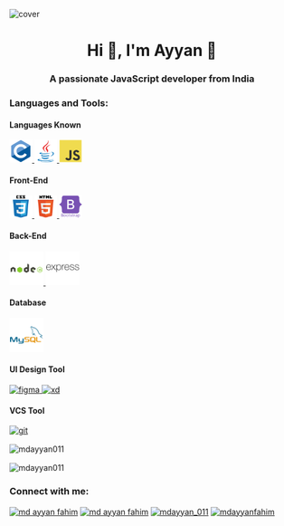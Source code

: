  
![cover](https://user-images.githubusercontent.com/65223164/183095208-24a7f58b-8bba-42a9-ab5c-9aa48e50a89d.png)


 
<h1 align="center">Hi 👋, I'm Ayyan 🧑‍</h1>
<h3 align="center">A passionate JavaScript developer from India</h3>



<h3 align="left">Languages and Tools:</h3>
<p align="left">
  <h4>Languages Known </h4>
  <a href="https://www.cprogramming.com/" target="_blank" rel="noreferrer"> <img src="https://raw.githubusercontent.com/devicons/devicon/master/icons/c/c-original.svg" alt="c" width="40" height="40"/> </a> <a href="https://www.java.com" target="_blank" rel="noreferrer"> <img src="https://raw.githubusercontent.com/devicons/devicon/master/icons/java/java-original.svg" alt="java" width="40" height="40"/> </a>      <a href="https://developer.mozilla.org/en-US/docs/Web/JavaScript" target="_blank" rel="noreferrer" >   <img src="https://raw.githubusercontent.com/devicons/devicon/master/icons/javascript/javascript-original.svg" alt="javascript" width="40" height="40"/> </a>
 
 
  <h4>Front-End</h4>
   <a href="https://www.w3schools.com/css/" target="_blank" rel="noreferrer"> <img src="https://raw.githubusercontent.com/devicons/devicon/master/icons/css3/css3-original-wordmark.svg" alt="css3" width="40" height="40"/> </a> <a href="https://www.w3.org/html/" target="_blank" rel="noreferrer"> <img src="https://raw.githubusercontent.com/devicons/devicon/master/icons/html5/html5-original-wordmark.svg" alt="html5" width="40" height="40"/> </a> <a href="https://getbootstrap.com" target="_blank" rel="noreferrer"> <img src="https://raw.githubusercontent.com/devicons/devicon/master/icons/bootstrap/bootstrap-plain-wordmark.svg" alt="bootstrap" width="40" height="40"/> </a> 
 
  <h4>Back-End</h4> 
  <a href="https://nodejs.org" target="_blank" rel="noreferrer"><img src="https://raw.githubusercontent.com/devicons/devicon/master/icons/nodejs/nodejs-original-wordmark.svg" alt="nodejs" width="60" height="60"/> </a><a href="https://expressjs.com" target="_blank" rel="noreferrer"> <img src="https://raw.githubusercontent.com/devicons/devicon/master/icons/express/express-original-wordmark.svg" alt="express" width="60" height="60"/> </a>
 
 
 
  <h4>Database</h4> 
 <a href="https://www.mysql.com/" target="_blank" rel="noreferrer"> <img src="https://raw.githubusercontent.com/devicons/devicon/master/icons/mysql/mysql-original-wordmark.svg" alt="mysql" width="60" height="60"/> </a> 
 
 
  <h4>UI Design Tool</h4> 
 <a href="https://www.figma.com/" target="_blank" rel="noreferrer"> <img src="https://www.vectorlogo.zone/logos/figma/figma-icon.svg" alt="figma" width="40" height="40"/> </a>  <a href="https://www.adobe.com/products/xd.html" target="_blank" rel="noreferrer"> <img src="https://cdn.worldvectorlogo.com/logos/adobe-xd.svg" alt="xd" width="40" height="40"/> </a> 
 
 
  <h4>VCS Tool</h4> 

 <a href="https://git-scm.com/" target="_blank" rel="noreferrer"> <img src="https://www.vectorlogo.zone/logos/git-scm/git-scm-icon.svg" alt="git" width="40" height="40"/> </a>
 
 </p>

 



<p><img align="center" src="https://github-readme-stats.vercel.app/api/top-langs?username=mdayyan011&show_icons=true&locale=en&layout=compact" alt="mdayyan011" /></p>

<p><img align="center" src="https://github-readme-streak-stats.herokuapp.com/?user=mdayyan011&" alt="mdayyan011" /></p>



<h3 align="left">Connect with me:</h3>
<p align="left">
<a href="https://linkedin.com/in/md ayyan fahim" target="blank"><img align="center" src="https://raw.githubusercontent.com/rahuldkjain/github-profile-readme-generator/master/src/images/icons/Social/linked-in-alt.svg" alt="md ayyan fahim" height="30" width="40" /></a>
<a href="https://fb.com/md ayyan fahim" target="blank"><img align="center" src="https://raw.githubusercontent.com/rahuldkjain/github-profile-readme-generator/master/src/images/icons/Social/facebook.svg" alt="md ayyan fahim" height="30" width="40" /></a>
<a href="https://instagram.com/mdayyan_011" target="blank"><img align="center" src="https://raw.githubusercontent.com/rahuldkjain/github-profile-readme-generator/master/src/images/icons/Social/instagram.svg" alt="mdayyan_011" height="30" width="40" /></a>
<a href="https://www.leetcode.com/mdayyanfahim" target="blank"><img align="center" src="https://raw.githubusercontent.com/rahuldkjain/github-profile-readme-generator/master/src/images/icons/Social/leet-code.svg" alt="mdayyanfahim" height="30" width="40" /></a>
</p>
